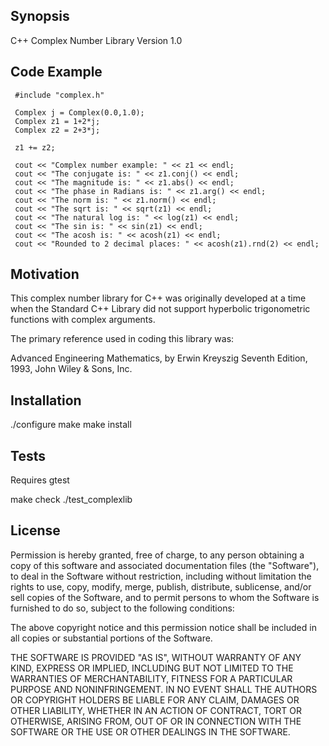 ## Synopsis

C++ Complex Number Library 
Version 1.0

## Code Example

     #include "complex.h"

     Complex j = Complex(0.0,1.0);
     Complex z1 = 1+2*j;
     Complex z2 = 2+3*j;
  
     z1 += z2;
  
     cout << "Complex number example: " << z1 << endl;
     cout << "The conjugate is: " << z1.conj() << endl;
     cout << "The magnitude is: " << z1.abs() << endl;
     cout << "The phase in Radians is: " << z1.arg() << endl;
     cout << "The norm is: " << z1.norm() << endl;
     cout << "The sqrt is: " << sqrt(z1) << endl;
     cout << "The natural log is: " << log(z1) << endl;
     cout << "The sin is: " << sin(z1) << endl;
     cout << "The acosh is: " << acosh(z1) << endl;
     cout << "Rounded to 2 decimal places: " << acosh(z1).rnd(2) << endl;

## Motivation

This complex number library for C++ was originally developed at a time
when the Standard C++ Library did not support hyperbolic trigonometric
functions with complex arguments.

The primary reference used in coding this library was: 

Advanced Engineering Mathematics, by Erwin Kreyszig Seventh Edition,
1993, John Wiley & Sons, Inc.

## Installation

./configure
make
make install

## Tests

Requires gtest

make check
./test_complexlib 

## License

Permission is hereby granted, free of charge, to any person obtaining
a copy of this software and associated documentation files (the
"Software"), to deal in the Software without restriction, including
without limitation the rights to use, copy, modify, merge, publish,
distribute, sublicense, and/or sell copies of the Software, and to
permit persons to whom the Software is furnished to do so, subject to
the following conditions:

The above copyright notice and this permission notice shall be
included in all copies or substantial portions of the Software.

THE SOFTWARE IS PROVIDED "AS IS", WITHOUT WARRANTY OF ANY KIND,
EXPRESS OR IMPLIED, INCLUDING BUT NOT LIMITED TO THE WARRANTIES OF
MERCHANTABILITY, FITNESS FOR A PARTICULAR PURPOSE AND
NONINFRINGEMENT. IN NO EVENT SHALL THE AUTHORS OR COPYRIGHT HOLDERS BE
LIABLE FOR ANY CLAIM, DAMAGES OR OTHER LIABILITY, WHETHER IN AN ACTION
OF CONTRACT, TORT OR OTHERWISE, ARISING FROM, OUT OF OR IN CONNECTION
WITH THE SOFTWARE OR THE USE OR OTHER DEALINGS IN THE SOFTWARE.

